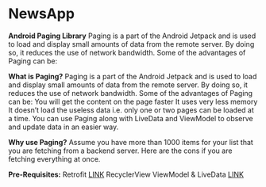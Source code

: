 # NewsApp
**Android Paging Library**
Paging is a part of the Android Jetpack and is used to load and display small amounts of data from the remote server. By doing so, it reduces the use of network bandwidth.
Some of the advantages of Paging can be:

**What is Paging?**
Paging is a part of the Android Jetpack and is used to load and display small amounts of data from the remote server. By doing so, it reduces the use of network bandwidth. Some of the advantages of Paging can be:
You will get the content on the page faster
It uses very less memory
It doesn’t load the useless data i.e. only one or two pages can be loaded at a time.
You can use Paging along with LiveData and ViewModel to observe and update data in an easier way.

**Why use Paging?**
Assume you have more than 1000 items for your list that you are fetching from a backend server. Here are the cons if you are fetching everything at once.

**Pre-Requisites:** 
Retrofit [LINK](https://github.com/square/retrofit)
RecyclerView 
ViewModel & LiveData [LINK](https://github.com/android/architecture-components-samples) 
